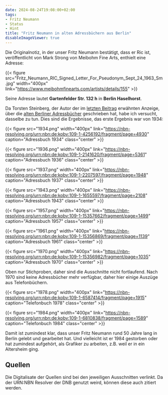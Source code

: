 ```yaml
---
date: 2024-08-24T19:08:00+02:00
tags:
- Fritz Neumann
- Status
- Hint
title: "Fritz Neumann in alten Adressbüchern aus Berlin"
disableImageViewer: true
---
```


Die Originalnotiz, in der unser Fritz Neumann bestätigt, dass er Ric ist, veröffentlicht von Mark Strong von Meibohm Fine Arts, enthielt eine Adresse:

{{< figure src="Fritz_Neumann_RIC_Signed_Letter_For_Pseudonym_Sept_24_1963_Sm.jpg" width="400px" link="https://www.meibohmfinearts.com/artists/details/155" >}}

Seine Adresse lautet **Gartenfelder Str. 132 h** in **Berlin Haselhorst**.

Da Torsten Steinberg, der Autor der im [letzten Beitrag](/de/post/fritz-neumann-watercolour-paintings/) erwähnten Anzeige, über die [alten Berliner Adressbücher](https://digital.zlb.de/viewer/berliner-adressbuecher/) geschrieben hat, habe ich versucht, dasselbe zu tun. Dies sind die Ergebnisse, das erste Ergebnis war von 1934:

{{< figure src="1934.png" width="400px" link="https://nbn-resolving.org/urn:nbn:de:kobv:109-1-4256192/fragment/page=4930" caption="Adressbuch 1934" class="center" >}}

{{< figure src="1936.png" width="400px" link="https://nbn-resolving.org/urn:nbn:de:kobv:109-1-2141620/fragment/page=5361" caption="Adressbuch 1936" class="center" >}}

{{< figure src="1937.png" width="400px" link="https://nbn-resolving.org/urn:nbn:de:kobv:109-1-2207597/fragment/page=1948" caption="Adressbuch 1937" class="center" >}}

{{< figure src="1943.png" width="400px" link="https://nbn-resolving.org/urn:nbn:de:kobv:109-1-1655597/fragment/page=2108" caption="Adressbuch 1943" class="center" >}}

{{< figure src="1957.png" width="400px" link="https://nbn-resolving.org/urn:nbn:de:kobv:109-1-15357662/fragment/page=1499" caption="Adressbuch 1957" class="center" >}}

{{< figure src="1961.png" width="400px" link="https://nbn-resolving.org/urn:nbn:de:kobv:109-1-15356869/fragment/page=1139" caption="Adressbuch 1961" class="center" >}}

{{< figure src="1970.png" width="400px" link="https://nbn-resolving.org/urn:nbn:de:kobv:109-1-15356982/fragment/page=1035" caption="Adressbuch 1970" class="center" >}}

Oben nur Stichproben, daher sind die Ausschnitte nicht fortlaufend. Nach 1970 sind keine Adressbücher mehr verfügbar, daher hier einige Auszüge aus Telefonbüchern.

{{< figure src="1978.png" width="400px" link="https://nbn-resolving.org/urn:nbn:de:kobv:109-1-6587414/fragment/page=1915" caption="Telefonbuch 1978" class="center" >}}

{{< figure src="1984.png" width="400px" link="https://nbn-resolving.org/urn:nbn:de:kobv:109-1-6810838/fragment/page=1589" caption="Telefonbuch 1984" class="center" >}}

Damit ist zumindest klar, dass unser Fritz Neumann rund 50 Jahre lang in Berlin gelebt und gearbeitet hat. Und vielleicht ist er 1984 gestorben oder hat zumindest aufgehört, als Grafiker zu arbeiten, z.B. weil er in ein Altersheim ging.

## Quellen

Die Digitalisate der Quellen sind bei den jeweiligen Ausschnitten verlinkt. Da der URN:NBN Resolver der DNB genutzt weird, können diese auch zitiert werden.
